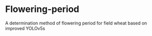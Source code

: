 # Flowering-period
A determination method of flowering period for field wheat based on improved YOLOv5s

